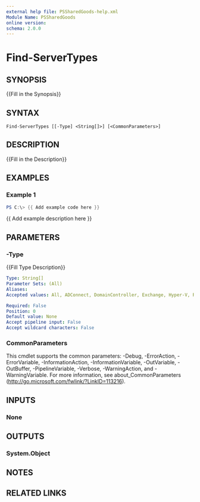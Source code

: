 ```yaml
---
external help file: PSSharedGoods-help.xml
Module Name: PSSharedGoods
online version:
schema: 2.0.0
---
```


# Find-ServerTypes

## SYNOPSIS
{{Fill in the Synopsis}}

## SYNTAX

```
Find-ServerTypes [[-Type] <String[]>] [<CommonParameters>]
```

## DESCRIPTION
{{Fill in the Description}}

## EXAMPLES

### Example 1
```powershell
PS C:\> {{ Add example code here }}
```

{{ Add example description here }}

## PARAMETERS

### -Type
{{Fill Type Description}}

```yaml
Type: String[]
Parameter Sets: (All)
Aliases:
Accepted values: All, ADConnect, DomainController, Exchange, Hyper-V, RDSLicense, SQL, VirtualMachine

Required: False
Position: 0
Default value: None
Accept pipeline input: False
Accept wildcard characters: False
```

### CommonParameters
This cmdlet supports the common parameters: -Debug, -ErrorAction, -ErrorVariable, -InformationAction, -InformationVariable, -OutVariable, -OutBuffer, -PipelineVariable, -Verbose, -WarningAction, and -WarningVariable. For more information, see about_CommonParameters (http://go.microsoft.com/fwlink/?LinkID=113216).

## INPUTS

### None

## OUTPUTS

### System.Object
## NOTES

## RELATED LINKS
